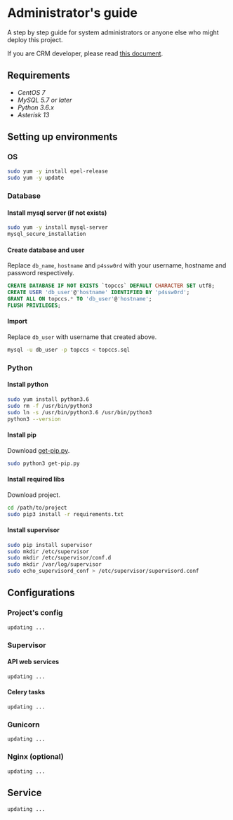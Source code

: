 # Administrator's guide
A step by step guide for system administrators or anyone else who might deploy this project.

If you are CRM developer, please read [this document](docs/api_spec.md).

## Requirements
* *CentOS 7*
* *MySQL 5.7 or later*
* *Python 3.6.x*
* *Asterisk 13*

## Setting up environments
### OS
```bash
sudo yum -y install epel-release
sudo yum -y update
```
### Database 
#### Install mysql server (if not exists)
```bash
sudo yum -y install mysql-server
mysql_secure_installation
```
#### Create database and user 
Replace `db_name`, `hostname` and `p4ssw0rd` with your username, hostname and password respectively. 
```sql
CREATE DATABASE IF NOT EXISTS `topccs` DEFAULT CHARACTER SET utf8;
CREATE USER 'db_user'@'hostname' IDENTIFIED BY 'p4ssw0rd';
GRANT ALL ON topccs.* TO 'db_user'@'hostname';
FLUSH PRIVILEGES;
```
#### Import
Replace `db_user` with username that created above.
```bash
mysql -u db_user -p topccs < topccs.sql
```
### Python
#### Install python
```bash
sudo yum install python3.6
sudo rm -f /usr/bin/python3
sudo ln -s /usr/bin/python3.6 /usr/bin/python3
python3 --version
```
#### Install pip
Download [get-pip.py](https://bootstrap.pypa.io/get-pip.py).
```bash
sudo python3 get-pip.py
``` 
#### Install required libs
Download project.
```bash
cd /path/to/project
sudo pip3 install -r requirements.txt
```
#### Install supervisor
```bash
sudo pip install supervisor
sudo mkdir /etc/supervisor
sudo mkdir /etc/supervisor/conf.d
sudo mkdir /var/log/supervisor
sudo echo_supervisord_conf > /etc/supervisor/supervisord.conf
```

## Configurations
### Project's config
`updating ...`
### Supervisor
#### API web services
`updating ...`
#### Celery tasks
`updating ...`
### Gunicorn
`updating ...`
### Nginx (optional)
`updating ...`

## Service
`updating ...`
